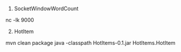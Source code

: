 1. SocketWindowWordCount

nc -lk 9000

2. HotItem

mvn clean package
java -classpath HotItems-0.1.jar HotItems.HotItem
